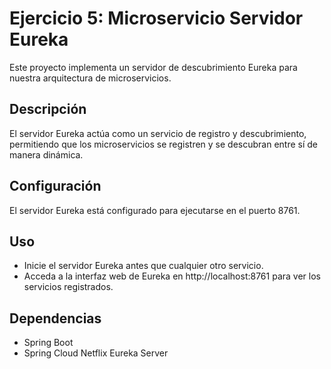 # Ejercicio 5: Microservicio Servidor Eureka

Este proyecto implementa un servidor de descubrimiento Eureka para nuestra arquitectura de microservicios.

## Descripción

El servidor Eureka actúa como un servicio de registro y descubrimiento, permitiendo que los microservicios se registren y se descubran entre sí de manera dinámica.

## Configuración

El servidor Eureka está configurado para ejecutarse en el puerto 8761.


## Uso

- Inicie el servidor Eureka antes que cualquier otro servicio.
- Acceda a la interfaz web de Eureka en http://localhost:8761 para ver los servicios registrados.

## Dependencias

- Spring Boot
- Spring Cloud Netflix Eureka Server
